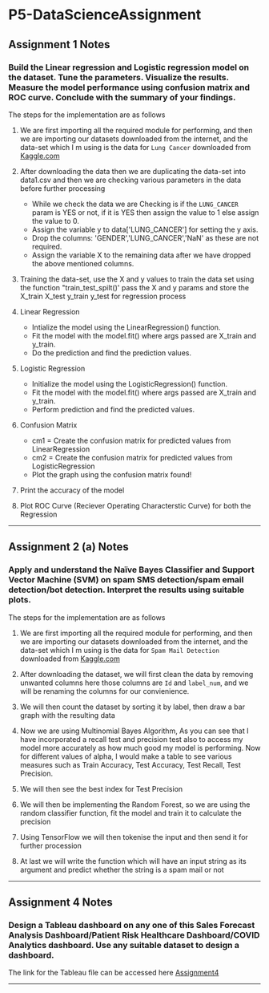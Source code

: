 # P5-DataScienceAssignment

## Assignment 1 Notes

### Build the Linear regression and Logistic regression model on the dataset. Tune the parameters. Visualize the results. Measure the model performance using confusion matrix and ROC curve. Conclude with the summary of your findings.

The steps for the implementation are as follows

1. We are first importing all the required module for performing, and then we are importing our datasets downloaded from
the internet, and the data-set which I m using is the data for `Lung Cancer` downloaded from <a href="https://www.kaggle.com/datasets/mysarahmadbhat/lung-cancer">Kaggle.com</a>

2. After downloading the data then we are duplicating the data-set into data1.csv and then we are checking various parameters in the data before further processing
	-  While we check the data we are Checking is if the `LUNG_CANCER` param is YES or not, if it is YES then assign the value to 1 else assign the value to 0.
	-  Assign the variable y to data['LUNG_CANCER'] for setting the y axis.
	-  Drop the columns: 'GENDER','LUNG_CANCER','NaN' as these are not required.
	-  Assign the variable X to the remaining data after we have dropped the above mentioned columns.

3. Training the data-set, use the X and y values to train the data set using the function "train_test_spilt()' pass the X and y params and store the X_train X_test y_train y_test for regression process

4. Linear Regression
	- Intialize the model using the LinearRegression() function.
	- Fit the model with the model.fit() where args passed are X_train and y_train.
	- Do the prediction and find the prediction values.

5. Logistic Regression
	- Initialize the model using the LogisticRegression() function.
	- Fit the model with the model.fit() where args passed are X_train and y_train.
	- Perform prediction and find the predicted values.

6. Confusion Matrix
	- cm1 =  Create the confusion matrix for predicted values from LinearRegression
	- cm2 = Create the confusion matrix for predicted values from LogisticRegression
	- Plot the graph using the confusion matrix found!

7. Print the accuracy of the model

8. Plot ROC Curve (Reciever Operating Characterstic Curve) for both the Regression

<hr>

## Assignment 2 (a) Notes
### Apply and understand the Naïve Bayes Classifier and Support Vector Machine (SVM) on spam SMS detection/spam email detection/bot detection. Interpret the results using suitable plots.

The steps for the implementation are as follows

1. We are first importing all the required module for performing, and then we are importing our datasets downloaded from
the internet, and the data-set which I m using is the data for `Spam Mail Detection` downloaded from <a href="https://www.kaggle.com/datasets/venky73/spam-mails-dataset">Kaggle.com</a>

2. After downloading the dataset, we will first clean the data by removing unwanted columns here those columns are `Id` and `label_num`, and we will be renaming the columns for our convienience.

3. We will then count the dataset by sorting it by label, then draw a bar graph with the resulting data

4. Now we are using Multinomial Bayes Algorithm, As you can see that I have incorporated a recall test and precision test also to access my model more accurately as how much good my model is performing.
Now for different values of alpha, I would make a table to see various measures such as Train Accuracy, Test Accuracy, Test Recall, Test Precision.

5. We will then see the best index for Test Precision

6. We will then be implementing the Random Forest, so we are using the random classifier function, fit the model and train it to calculate the precision

7. Using TensorFlow we will then tokenise the input and then send it for further procession

8. At last we will write the function which will have an input string as its argument and predict whether the string is a spam mail or not

<hr>

## Assignment 4 Notes
### Design a Tableau dashboard on any one of this Sales Forecast Analysis Dashboard/Patient Risk Healthcare Dashboard/COVID Analytics dashboard. Use any suitable dataset to design a dashboard.

The link for the Tableau file can be accessed here <a href="https://public.tableau.com/app/profile/k.c.varun/viz/Assignment4_16620949771540/Dashboard1?publish=yes">Assignment4</a>

<hr>